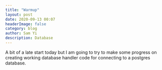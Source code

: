 ```yaml
---
title: "Warmup"
layout: post
date: 2020-09-13 00:07
headerImage: false
category: blog
author: Sam Yi
description: Database
---
```


A bit of a late start today but I am going to try to make some progress on creating working database handler code for connecting to a postgres database.